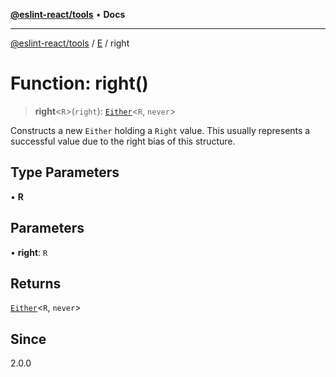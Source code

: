 [**@eslint-react/tools**](../../../README.md) • **Docs**

***

[@eslint-react/tools](../../../README.md) / [E](../README.md) / right

# Function: right()

> **right**\<`R`\>(`right`): [`Either`](../type-aliases/Either.md)\<`R`, `never`\>

Constructs a new `Either` holding a `Right` value. This usually represents a successful value due to the right bias
of this structure.

## Type Parameters

• **R**

## Parameters

• **right**: `R`

## Returns

[`Either`](../type-aliases/Either.md)\<`R`, `never`\>

## Since

2.0.0
